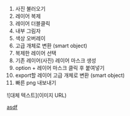 1. 사진 불러오기
2. 레이어 복제
3. 레이어 더블클릭
4. 내부 그림자
5. 색상 오버레이
6. 고급 개체로 변환 (smart object)
7. 복제한 레이어 선택
8. 기존 레이어(사진) 레이어 마스크 생성
9. option + 레이어 마스크 클릭 후 붙여넣기
10. export할 레이어 고급 개체로 변환 (smart object)
11. 빠른 png 내보내기

![대체 텍스트](이미지 URL)



[asdf](URL)
